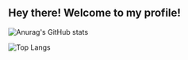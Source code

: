 ## Hey there! Welcome to my profile!

![Anurag's GitHub stats](https://github-readme-stats.vercel.app/api?username=Le-o-n&show_icons=true&theme=radical&rank_icon=github)

![Top Langs](https://github-readme-stats.vercel.app/api/top-langs/?username=Le-o-n&hide_progress=true)
<!--
**Le-o-n/Le-o-n** is a ✨ _special_ ✨ repository because its `README.md` (this file) appears on your GitHub profile.

Here are some ideas to get you started:

- 🔭 I’m currently working on ...
- 🌱 I’m currently learning ...
- 👯 I’m looking to collaborate on ...
- 🤔 I’m looking for help with ...
- 💬 Ask me about ...
- 📫 How to reach me: ...
- 😄 Pronouns: ...
- ⚡ Fun fact: ...
-->
